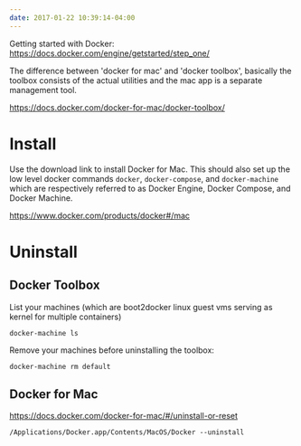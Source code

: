 ```yaml
---
date: 2017-01-22 10:39:14-04:00
---
```


Getting started with Docker: https://docs.docker.com/engine/getstarted/step_one/

The difference between 'docker for mac' and 'docker toolbox', basically the toolbox consists of the actual utilities and the mac app is a separate management tool.

https://docs.docker.com/docker-for-mac/docker-toolbox/

# Install

Use the download link to install Docker for Mac. This should also set up the low level docker commands `docker`, `docker-compose`, and `docker-machine` which are respectively referred to as Docker Engine, Docker Compose, and Docker Machine.

https://www.docker.com/products/docker#/mac

# Uninstall

## Docker Toolbox

List your machines (which are boot2docker linux guest vms serving as kernel for multiple containers)

    docker-machine ls

Remove your machines before uninstalling the toolbox:

    docker-machine rm default


## Docker for Mac

https://docs.docker.com/docker-for-mac/#/uninstall-or-reset

    /Applications/Docker.app/Contents/MacOS/Docker --uninstall
